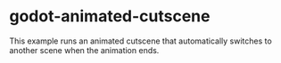 # godot-animated-cutscene
This example runs an animated cutscene that automatically switches to another scene when the animation ends.
